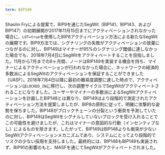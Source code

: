```yaml
---
term: BIP149
---
```


Shaolin Fryによる提案で、BIP9を通じたSegWit（BIP141、BIP143、およびBIP147）の初期展開が2017年11月15日までにアクティベーションされなかった場合に、`LOT=true`を使用したBIP8アクティベーション方法による新たなSegWitの展開です。BIP9方法では、シグナリングの失敗がアクティベーションの放棄につながるのに対し、BIP149はマイナーが95%のシグナリング閾値に達しなかった場合でも、2018年7月4日にSegWitをアクティベートすることを目指しました。11月から7月までの8ヶ月間、ノードはBIP149を実装する機会を持ち、マイナーによるアクティベーションが行われなかった場合に、ネットワークの経済的多数派によるSegWitのアクティベーションを保証することができました（UASF）。2018年7月4日以降に最初の難易度調整に達した時点で、アクティベーションは`LOCKED_IN`に移行し、次の調整サイクルでSegWitがアクティベートされることになりました。ユーザーやマイナーの多数派によるSegWitアクティベーションを計画したBIP148とは異なり、BIP149はより段階的で測定されたアクティベーション方法を提案しましたが、BIP8の原則に従って、明確に攻撃的な姿勢を保ちました。BIP148がブロックチェーンの分裂という衝突を予測していたのに対し、BIP149はSegWitをシグナルしていないブロックを受け入れることでこの可能性を避けましたが、これはマイナーの意図的な行動（インセンティブなし）によるものを除きます。したがって、BIP149はBIP148よりも衝突が少ないSegWitアクティベーションメカニズムであり、システムにとってより段階的でリスクの少ない採用を支持しました。最終的には、BIP148もBIP149も実装されず、BIP91の影響のもと、MASFを通じてSegWitがアクティベートされました。